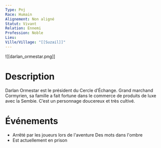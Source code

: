 ```yaml
---
Type: Pnj
Race: Humain
Alignement: Non aligné
Statut: Vivant
Relation: Ennemi
Profession: Noble
Lieu:
Ville/Village: "[[Suzail]]"
---
```

![[darlan_ormestar.png]]
# Description
Darlan Ormestar est le président du Cercle d’Échange. Grand marchand Cormyrien, sa famille a fait fortune dans le commerce de produits de luxe avec la Sembie.
C’est un personnage doucereux et très cultivé.
# Événements
- Arrêté par les joueurs lors de l'aventure Des mots dans l'ombre
- Est actuellement en prison